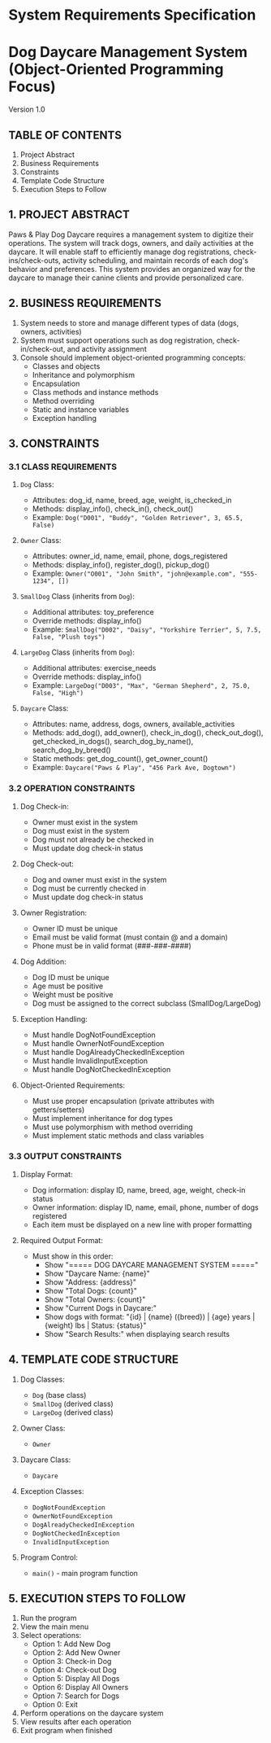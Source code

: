 # System Requirements Specification
# Dog Daycare Management System (Object-Oriented Programming Focus)
Version 1.0

## TABLE OF CONTENTS

1. Project Abstract
2. Business Requirements
3. Constraints
4. Template Code Structure
5. Execution Steps to Follow

## 1. PROJECT ABSTRACT

Paws & Play Dog Daycare requires a management system to digitize their operations. The system will track dogs, owners, and daily activities at the daycare. It will enable staff to efficiently manage dog registrations, check-ins/check-outs, activity scheduling, and maintain records of each dog's behavior and preferences. This system provides an organized way for the daycare to manage their canine clients and provide personalized care.

## 2. BUSINESS REQUIREMENTS

1. System needs to store and manage different types of data (dogs, owners, activities)
2. System must support operations such as dog registration, check-in/check-out, and activity assignment
3. Console should implement object-oriented programming concepts:
   - Classes and objects
   - Inheritance and polymorphism
   - Encapsulation
   - Class methods and instance methods
   - Method overriding
   - Static and instance variables
   - Exception handling

## 3. CONSTRAINTS

### 3.1 CLASS REQUIREMENTS

1. `Dog` Class:
   - Attributes: dog_id, name, breed, age, weight, is_checked_in
   - Methods: display_info(), check_in(), check_out()
   - Example: `Dog("D001", "Buddy", "Golden Retriever", 3, 65.5, False)`

2. `Owner` Class:
   - Attributes: owner_id, name, email, phone, dogs_registered
   - Methods: display_info(), register_dog(), pickup_dog()
   - Example: `Owner("O001", "John Smith", "john@example.com", "555-1234", [])`

3. `SmallDog` Class (inherits from `Dog`):
   - Additional attributes: toy_preference
   - Override methods: display_info()
   - Example: `SmallDog("D002", "Daisy", "Yorkshire Terrier", 5, 7.5, False, "Plush toys")`

4. `LargeDog` Class (inherits from `Dog`):
   - Additional attributes: exercise_needs
   - Override methods: display_info()
   - Example: `LargeDog("D003", "Max", "German Shepherd", 2, 75.0, False, "High")`

5. `Daycare` Class:
   - Attributes: name, address, dogs, owners, available_activities
   - Methods: add_dog(), add_owner(), check_in_dog(), check_out_dog(), get_checked_in_dogs(), 
              search_dog_by_name(), search_dog_by_breed()
   - Static methods: get_dog_count(), get_owner_count()
   - Example: `Daycare("Paws & Play", "456 Park Ave, Dogtown")`

### 3.2 OPERATION CONSTRAINTS

1. Dog Check-in:
   - Owner must exist in the system
   - Dog must exist in the system
   - Dog must not already be checked in
   - Must update dog check-in status

2. Dog Check-out:
   - Dog and owner must exist in the system
   - Dog must be currently checked in
   - Must update dog check-in status

3. Owner Registration:
   - Owner ID must be unique
   - Email must be valid format (must contain @ and a domain)
   - Phone must be in valid format (###-###-####)

4. Dog Addition:
   - Dog ID must be unique
   - Age must be positive
   - Weight must be positive
   - Dog must be assigned to the correct subclass (SmallDog/LargeDog)

5. Exception Handling:
   - Must handle DogNotFoundException
   - Must handle OwnerNotFoundException
   - Must handle DogAlreadyCheckedInException
   - Must handle InvalidInputException
   - Must handle DogNotCheckedInException

6. Object-Oriented Requirements:
   - Must use proper encapsulation (private attributes with getters/setters)
   - Must implement inheritance for dog types
   - Must use polymorphism with method overriding
   - Must implement static methods and class variables

### 3.3 OUTPUT CONSTRAINTS

1. Display Format:
   - Dog information: display ID, name, breed, age, weight, check-in status
   - Owner information: display ID, name, email, phone, number of dogs registered
   - Each item must be displayed on a new line with proper formatting

2. Required Output Format:
   - Must show in this order:
     - Show "===== DOG DAYCARE MANAGEMENT SYSTEM ====="
     - Show "Daycare Name: {name}"
     - Show "Address: {address}"
     - Show "Total Dogs: {count}"
     - Show "Total Owners: {count}"
     - Show "Current Dogs in Daycare:"
     - Show dogs with format: "{id} | {name} ({breed}) | {age} years | {weight} lbs | Status: {status}"
     - Show "Search Results:" when displaying search results

## 4. TEMPLATE CODE STRUCTURE

1. Dog Classes:
   - `Dog` (base class)
   - `SmallDog` (derived class)
   - `LargeDog` (derived class)

2. Owner Class:
   - `Owner`

3. Daycare Class:
   - `Daycare`

4. Exception Classes:
   - `DogNotFoundException`
   - `OwnerNotFoundException`
   - `DogAlreadyCheckedInException`
   - `DogNotCheckedInException`
   - `InvalidInputException`

5. Program Control:
   - `main()` - main program function

## 5. EXECUTION STEPS TO FOLLOW

1. Run the program
2. View the main menu
3. Select operations:
   - Option 1: Add New Dog
   - Option 2: Add New Owner
   - Option 3: Check-in Dog
   - Option 4: Check-out Dog
   - Option 5: Display All Dogs
   - Option 6: Display All Owners
   - Option 7: Search for Dogs
   - Option 0: Exit
4. Perform operations on the daycare system
5. View results after each operation
6. Exit program when finished